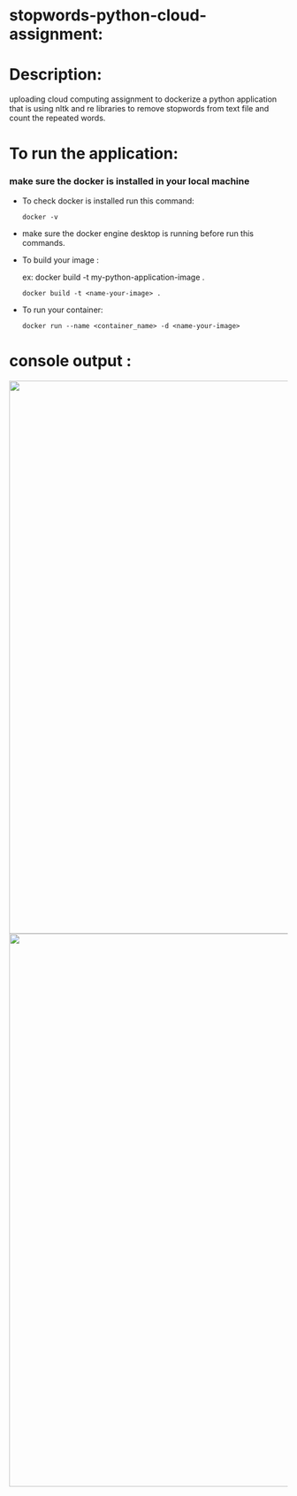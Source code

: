 # stopwords-python-cloud-assignment:
# Description:
  uploading cloud computing assignment to dockerize a python application that is using nltk and re libraries to remove stopwords from text file and count the repeated words.
# To run the application:
### make sure the docker is installed in your local machine
 - To check docker is installed run this command:
   
   ```
   docker -v
   ```
- make sure the docker engine desktop is running before run this commands.
- To build your image :
  
   ex:  docker build  -t  my-python-application-image  .
   ```
   docker build -t <name-your-image> .
   ```
- To run your container:
  
   ```
   docker run --name <container_name> -d <name-your-image>
   ```
# console output :
  <img src="https://github.com/ahmedG3far44/cloud-assignment/assets/96004565/07873516-cd04-4d3a-8a97-f2d7fda02eab" width="1000"/>
  <img src="https://github.com/ahmedG3far44/cloud-assignment/assets/96004565/be38131d-12ee-4762-9110-351c7ca68c94" width="1000"/>

